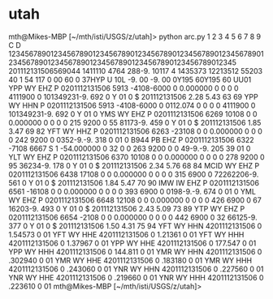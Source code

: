 # utah
mth@Mikes-MBP [~/mth/isti/USGS/z/utah]> python arc.py
         1         2         3         4         5         6         7         8         9         C         D
1234567890123456789012345678901234567890123456789012345678901234567890123456789012345678901234567890123456789012345
201112131506569044 1411110 4764  288-9. 10117  4  1435373 12213512  55203     40    1  54 117  0  00  60  0 37HYP    U 10L -9. 00 -9. 00         0Y195  60Y195  60  UU01
YPP  WY  EHZ  P 0201112131506 5913  -4108-6000   0   0.000000 0  0   0   0  4111900  0  101349231-9. 692   0 Y 01 0
$ 201112131506  2.28  5.43  63  69
YPP  WY  HHN  P 0201112131506 5913  -4108-6000   0   0112.074 0  0   0   0  4111900  0  101349231-9. 692   0 Y 01 0
YMS  WY  EHZ  P 0201112131506 6269  10108    0   0   0.000000 0  0   0   0 215 9200  0   55 81173-9. 459   0 Y 01 0
$ 201112131506  1.85  3.47  69  82
YFT  WY  HHZ  P 0201112131506 6263 -23108    0   0   0.000000 0  0   0   0 242 9200  0    0352-9.-9. 318   0   01 0
B944 PB  EHZ  P 0201112131506 6322  -7108 6667 S 1 -54.000000 0 32   0   0 263 9200  0    0 49-9.-9. 205  39   01 0
YLT  WY  EHZ  P 0201112131506 6370  10108    0   0   0.000000 0  0   0   0 278 9200  0   95 36234-9. 178   0 Y 01 0
$ 201112131506  2.34  5.76  68  84
MCID WY  EHZ  P 0201112131506 6438  17108    0   0   0.000000 0  0   0   0 315 6900  0   72262206-9. 561   0 Y 01 0
$ 201112131506  1.84  5.47  70  90
IMW  IW  EHZ  P 0201112131506 6561 -16108    0   0   0.000000 0  0   0   0 393 6900  0    0198-9.-9. 674   0   01 0
YML  WY  EHZ  P 0201112131506 6648  12108    0   0   0.000000 0  0   0   0 426 6900  0   67 16203-9. 493   0 Y 01 0
$ 201112131506  2.43  5.09  73  89
YTP  WY  EHZ  P 0201112131506 6654  -2108    0   0   0.000000 0  0   0   0 442 6900  0   32 66125-9. 377   0 Y 01 0
$ 201112131506  1.50  4.31  75  94
YFT  WY  HHN    4201112131506    0                    1.54573 0                                                01
YFT  WY  HHE    4201112131506    0                    1.21361 0                                                01
YFT  WY  HHH    4201112131506    0                    1.37967 0                                                01
YPP  WY  HHE    4201112131506    0                    177.547 0                                                01
YPP  WY  HHH    4201112131506    0                    144.811 0                                                01
YMR  WY  HHN    4201112131506    0                    .302940 0                                                01
YMR  WY  HHE    4201112131506    0                    .183180 0                                                01
YMR  WY  HHH    4201112131506    0                    .243060 0                                                01
YNR  WY  HHN    4201112131506    0                    .227560 0                                                01
YNR  WY  HHE    4201112131506    0                    .219660 0                                                01
YNR  WY  HHH    4201112131506    0                    .223610 0                                                01
mth@Mikes-MBP [~/mth/isti/USGS/z/utah]>
